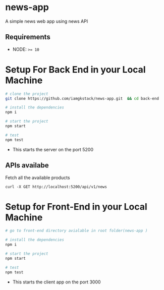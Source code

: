 # news-app
A simple news web app using news API


## Requirements

* NODE: `>= 10`

# Setup For Back End in your Local Machine

```bash
# clone the project
git clone https://github.com/iamgkstack/news-app.git  && cd back-end

# install the dependencies
npm i

# start the project
npm start

# test
npm test
```

* This starts the server on the port 5200


## APIs availabe

Fetch all the available products

```curl
curl -X GET http://localhost:5200/api/v1/news
```

# Setup for Front-End in your Local Machine

```bash
# go to front-end directory avialable in root folder(news-app )

# install the dependencies
npm i

# start the project
npm start

# test
npm test
```

* This starts the client app on the port 3000


